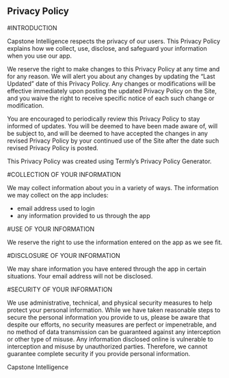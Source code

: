 ## Privacy Policy

#INTRODUCTION

Capstone Intelligence respects the privacy of our users. This Privacy Policy explains how we collect, use, disclose, and safeguard your information when you use our app. 

We reserve the right to make changes to this Privacy Policy at any time and for any reason.  We will alert you about any changes by updating the “Last Updated” date of this Privacy Policy.  Any changes or modifications will be effective immediately upon posting the updated Privacy Policy on the Site, and you waive the right to receive specific notice of each such change or modification. 

You are encouraged to periodically review this Privacy Policy to stay informed of updates. You will be deemed to have been made aware of, will be subject to, and will be deemed to have accepted the changes in any revised Privacy Policy by your continued use of the Site after the date such revised Privacy Policy is posted.  

This Privacy Policy was created using Termly’s Privacy Policy Generator. 




#COLLECTION OF YOUR INFORMATION

We may collect information about you in a variety of ways. The information we may collect on the app includes:
- email address used to login 
- any information provided to us through the app



#USE OF YOUR INFORMATION

We reserve the right to use the information entered on the app as we see fit.



#DISCLOSURE OF YOUR INFORMATION

We may share information you have entered through the app in certain situations. Your email address will not be disclosed.  




#SECURITY OF YOUR INFORMATION

We use administrative, technical, and physical security measures to help protect your personal information.  While we have taken reasonable steps to secure the personal information you provide to us, please be aware that despite our efforts, no security measures are perfect or impenetrable, and no method of data transmission can be guaranteed against any interception or other type of misuse.  Any information disclosed online is vulnerable to interception and misuse by unauthorized parties. Therefore, we cannot guarantee complete security if you provide personal information.


Capstone Intelligence
